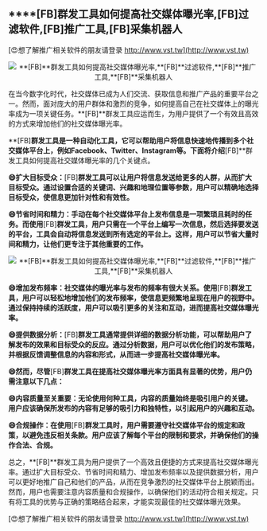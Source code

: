 ## ****[FB]**群发工具如何提高社交媒体曝光率,**[FB]**过滤软件,**[FB]**推广工具,**[FB]**采集机器人**

[😍想了解推广相关软件的朋友请登录 http://www.vst.tw](http://www.vst.tw)

 <center><img src="https://vst.tw/MP4/tuiguang/png/0.png" alt="**[FB]**群发工具如何提高社交媒体曝光率,**[FB]**过滤软件,**[FB]**推广工具,**[FB]**采集机器人"></center>

在当今数字化时代，社交媒体已成为人们交流、获取信息和推广产品的重要平台之一。然而，面对庞大的用户群体和激烈的竞争，如何提高自己在社交媒体上的曝光率成为一项关键任务。**[FB]**群发工具应运而生，为用户提供了一个有效且高效的方式来增加他们的社交媒体曝光率。

**[FB]**群发工具是一种自动化工具，它可以帮助用户将信息快速地传播到多个社交媒体平台上，例如Facebook、Twitter、Instagram等。下面将介绍**[FB]**群发工具如何提高社交媒体曝光率的几个关键点。

**😄扩大目标受众：**[FB]**群发工具可以让用户将信息发送给更多的人群，从而扩大目标受众。通过设置合适的关键词、兴趣和地理位置等参数，用户可以精确地选择目标受众，使信息更加针对性和有效性。**

**😄节省时间和精力：手动在每个社交媒体平台上发布信息是一项繁琐且耗时的任务。而使用**[FB]**群发工具，用户只需在一个平台上编写一次信息，然后选择要发送的平台，工具会自动将信息发送到所有选定的平台上。这样，用户可以节省大量时间和精力，让他们更专注于其他重要的工作。**

 <center><img src="https://vst.tw/MP4/tuiguang/png/3.png" alt="**[FB]**群发工具如何提高社交媒体曝光率,**[FB]**过滤软件,**[FB]**推广工具,**[FB]**采集机器人"></center>

**😄增加发布频率：社交媒体的曝光率与发布的频率有很大关系。使用**[FB]**群发工具，用户可以轻松地增加他们的发布频率，使信息更频繁地呈现在用户的视野中。通过保持持续的活跃度，用户可以吸引更多的关注和互动，进而提高社交媒体曝光率。**

**😄提供数据分析：**[FB]**群发工具通常提供详细的数据分析功能，可以帮助用户了解发布的效果和目标受众的反应。通过分析数据，用户可以优化他们的发布策略，并根据反馈调整信息的内容和形式，从而进一步提高社交媒体曝光率。**

**😄然而，尽管**[FB]**群发工具在提高社交媒体曝光率方面具有显著的优势，用户仍需注意以下几点：**

**😄内容质量至关重要：无论使用何种工具，内容的质量始终是吸引用户的关键。用户应该确保所发布的内容有足够的吸引力和独特性，以引起用户的兴趣和互动。**

**😄合规操作：在使用**[FB]**群发工具时，用户需要遵守社交媒体平台的规定和政策，以避免违反相关条款。用户应该了解每个平台的限制和要求，并确保他们的操作合法、合规。**

总之，**[FB]**群发工具为用户提供了一个高效且便捷的方式来提高社交媒体曝光率。通过扩大目标受众、节省时间和精力、增加发布频率以及提供数据分析，用户可以更好地推广自己和他们的产品，从而在竞争激烈的社交媒体平台上脱颖而出。然而，用户也需要注意内容质量和合规操作，以确保他们的活动符合相关规定。只有将工具的优势与正确的策略结合起来，才能实现最佳的社交媒体曝光效果。

[😍想了解推广相关软件的朋友请登录 http://www.vst.tw](http://www.vst.tw)



